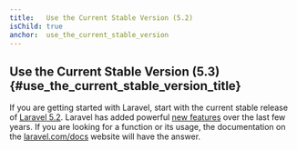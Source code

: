 ```yaml
---
title:   Use the Current Stable Version (5.2)
isChild: true
anchor:  use_the_current_stable_version
---
```


## Use the Current Stable Version (5.3) {#use_the_current_stable_version_title}

If you are getting started with Laravel, start with the current stable release of [Laravel 5.2][laravel-release]. Laravel has added 
powerful [new features](#framework_highlights) over the last few years. If you are looking for a function or its usage, the 
documentation on the [laravel.com/docs][laravel-docs] website will have the answer.

[laravel-release]: https://packagist.org/packages/laravel/laravel
[laravel-docs]: http://laravel.com/docs
